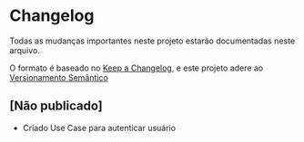 # Changelog
Todas as mudanças importantes neste projeto estarão documentadas neste arquivo.

O formato é baseado no [Keep a Changelog](https://keepachangelog.com/en/1.0.0/), e este projeto adere ao [Versionamento Semântico](https://semver.org/spec/v2.0.0.html)

## [Não publicado]

- Criado Use Case para autenticar usuário